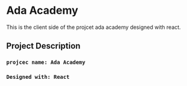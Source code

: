 # Ada Academy

This is the client side of the projcet ada academy designed with react.

## Project Description
### `projcec name: Ada Academy`
### `Designed with: React`